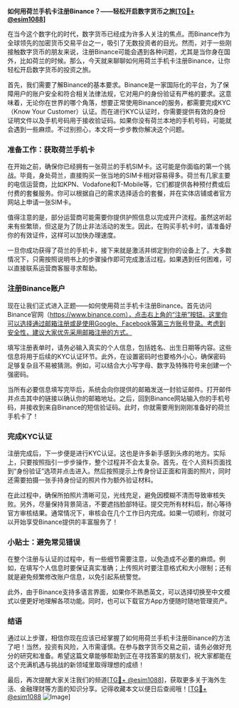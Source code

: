 **如何用荷兰手机卡注册Binance？——轻松开启数字货币之旅[[TG💪+ @esim1088](https://t.me/s/esim1088)]**

在当今这个数字化的时代，数字货币已经成为许多人关注的焦点。而Binance作为全球领先的加密货币交易平台之一，吸引了无数投资者的目光。然而，对于一些刚接触数字货币的朋友来说，注册Binance可能会遇到各种问题，尤其是当你身在国外，比如荷兰的时候。那么，今天就来聊聊如何用荷兰手机卡注册Binance，让你轻松开启数字货币的投资之旅。

首先，我们需要了解Binance的基本要求。Binance是一家国际化的平台，为了保障用户的账户安全和符合相关法律法规，它对用户的身份验证有严格的要求。这意味着，无论你在世界的哪个角落，想要正常使用Binance的服务，都需要完成KYC（Know Your Customer）认证。而在进行KYC认证时，你需要提供有效的身份证明文件以及手机号码用于接收验证码。如果你没有荷兰本地的手机号码，可能就会遇到一些麻烦。不过别担心，本文将一步步教你解决这个问题。

### 准备工作：获取荷兰手机卡

在开始之前，确保你已经拥有一张荷兰的手机SIM卡。这可能是你面临的第一个挑战。毕竟，身处荷兰，直接购买一张当地的SIM卡相对容易得多。荷兰有几家主要的电信运营商，比如KPN、Vodafone和T-Mobile等，它们都提供各种预付费或后付费的套餐服务。你可以根据自己的需求选择适合的套餐，并在实体店铺或者官方网站上申请一张SIM卡。

值得注意的是，部分运营商可能需要你提供护照信息以完成开户流程。虽然这听起来有些繁琐，但这是为了防止非法活动的发生。因此，在购买手机卡时，请准备好你的有效证件，这样可以加快办理速度。

一旦你成功获得了荷兰的手机卡，接下来就是激活并绑定到你的设备上了。大多数情况下，只需按照说明书上的步骤操作即可完成激活过程。如果遇到任何困难，可以直接联系运营商客服寻求帮助。

### 注册Binance账户

现在让我们正式进入正题——如何使用荷兰手机卡注册Binance。首先访问Binance官网（https://www.binance.com），点击右上角的“注册”按钮。这里你可以选择通过邮箱注册或是使用Google、Facebook等第三方账号登录。考虑到安全性，建议大家优先采用邮箱注册的方式。

填写注册表单时，请务必输入真实的个人信息，包括姓名、出生日期等内容。这些信息将用于后续的KYC认证环节。此外，在设置密码时也要格外小心，确保密码足够复杂且不易被猜测。例如，可以结合大小写字母、数字及特殊符号来创建一个强密码。

当所有必要信息填写完毕后，系统会向你提供的邮箱发送一封验证邮件。打开邮件并点击其中的链接以确认你的邮箱地址。之后，回到Binance网站输入你的手机号码，并接收到来自Binance的短信验证码。此时，你就需要用到刚刚准备好的荷兰手机卡了！

### 完成KYC认证

注册完成后，下一步便是进行KYC认证。这也是许多新手感到头疼的地方。实际上，只要按照指引一步步操作，整个过程并不会太复杂。首先，在个人资料页面找到“身份验证”选项并点击进入。然后按照提示上传身份证正面和背面的照片，同时还需要拍摄一张手持身份证的照片作为额外验证材料。

在此过程中，确保所拍照片清晰可见，光线充足，避免因模糊不清而导致审核失败。另外，尽量保持背景简洁，不要遮挡脸部特征。提交完所有材料后，耐心等待官方审核结果。通常情况下，审核会在几个工作日内完成。如果一切顺利，你就可以开始享受Binance提供的丰富服务了！

### 小贴士：避免常见错误

在整个注册与认证的过程中，有一些细节需要注意，以免造成不必要的麻烦。例如，在填写个人信息时要保证真实准确；上传照片时要注意格式和大小限制；还有就是避免频繁修改账户信息，以免引起系统警觉。

此外，由于Binance支持多语言界面，如果你不熟悉英文，可以选择切换至中文模式以便更好地理解各项功能。同时，也可以下载官方App方便随时随地管理资产。

### 结语

通过以上步骤，相信你现在应该已经掌握了如何用荷兰手机卡注册Binance的方法了吧！当然，投资有风险，入市需谨慎。在参与数字货币交易之前，请务必做好充分的研究和准备。希望这篇文章能够帮助到正在寻找答案的朋友们，祝大家都能在这个充满机遇与挑战的新领域里取得理想的成绩！

最后，再次提醒大家关注我们的频道[[TG💪+ @esim1088](https://t.me/s/esim1088)]，获取更多关于海外生活、金融理财等方面的知识分享。记得收藏本文以便日后查阅哦！[[TG💪+ @esim1088](https://t.me/s/esim1088) ![Image](https://i.postimg.cc/4NQfJmqS/Snipaste-2025-05-13-00-14-12.png)]